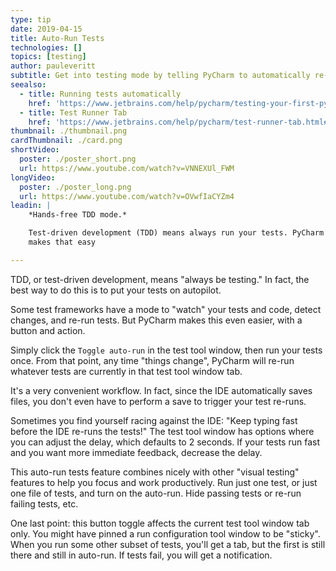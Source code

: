 ```yaml
---
type: tip
date: 2019-04-15
title: Auto-Run Tests
technologies: []
topics: [testing]
author: pauleveritt
subtitle: Get into testing mode by telling PyCharm to automatically re-run tests as you type.
seealso:
  - title: Running tests automatically
    href: 'https://www.jetbrains.com/help/pycharm/testing-your-first-python-application.html#run-test-automatically'
  - title: Test Runner Tab
    href: 'https://www.jetbrains.com/help/pycharm/test-runner-tab.html#Test_Runner_Tab.xml'
thumbnail: ./thumbnail.png
cardThumbnail: ./card.png
shortVideo:
  poster: ./poster_short.png
  url: https://www.youtube.com/watch?v=VNNEXUl_FWM
longVideo:
  poster: ./poster_long.png
  url: https://www.youtube.com/watch?v=OVwfIaCYZm4
leadin: |
    *Hands-free TDD mode.*    

    Test-driven development (TDD) means always run your tests. PyCharm 
    makes that easy

---
```


TDD, or test-driven development, means "always be testing." In fact, the 
best way to do this is to put your tests on autopilot.

Some test frameworks have a mode to "watch" your tests and code, detect 
changes, and re-run tests. But PyCharm makes this even easier, with a button 
and action.

Simply click the `Toggle auto-run` in the test tool window, then run your tests 
once. From that point, any time "things change", PyCharm will re-run whatever 
tests are currently in that test tool window tab.

It's a very convenient workflow. In fact, since the IDE automatically saves 
files, you don't even have to perform a save to trigger your test re-runs.

Sometimes you find yourself racing against the IDE: "Keep typing fast before 
the IDE re-runs the tests!" The test tool window has options where you can 
adjust the delay, which defaults to 2 seconds. If your tests run fast and 
you want more immediate feedback, decrease the delay.

This auto-run tests feature combines nicely with other "visual testing" 
features to help you focus and work productively. Run just one test, or just 
one file of tests, and turn on the auto-run. Hide passing tests or re-run 
failing tests, etc.

One last point: this button toggle affects the current test tool window tab 
only. You might have pinned a run configuration tool window to be "sticky". 
When you run some other subset of tests, you'll get a tab, but the first 
is still there and still in auto-run. If tests fail, you will get a notification.
